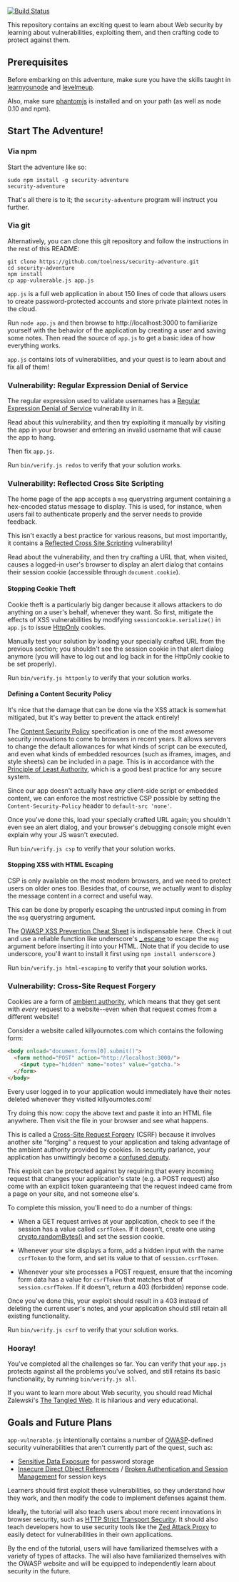[![Build Status](https://travis-ci.org/toolness/security-adventure.png)](https://travis-ci.org/toolness/security-adventure)

This repository contains an exciting quest to learn about Web security by
learning about vulnerabilities, exploiting them, and then crafting code to
protect against them.

## Prerequisites

<!-- section: help -->

Before embarking on this adventure, make sure you have the skills taught in
[learnyounode][] and [levelmeup][].

Also, make sure [phantomjs][] is installed and on your path (as well as
node 0.10 and npm).

<!-- section: start -->

## Start The Adventure!

### Via npm

Start the adventure like so:

```
sudo npm install -g security-adventure
security-adventure
```

That's all there is to it; the `security-adventure` program will
instruct you further.

### Via git

Alternatively, you can clone this git repository and follow the
instructions in the rest of this README:

```
git clone https://github.com/toolness/security-adventure.git
cd security-adventure
npm install
cp app-vulnerable.js app.js
```

<!-- section: app -->

`app.js` is a full web application in about 150 lines of code that
allows users to create password-protected accounts and store private
plaintext notes in the cloud.

Run `node app.js` and then browse to http://localhost:3000 to familiarize
yourself with the behavior of the application by creating a user and saving
some notes. Then read the source of `app.js` to get a basic idea of how
everything works.

`app.js` contains lots of vulnerabilities, and your quest is to learn about
and fix all of them!

<!-- section: redos -->

### Vulnerability: Regular Expression Denial of Service

The regular expression used to validate usernames has a 
[Regular Expression Denial of Service][redos] vulnerability in it.

Read about this vulnerability, and then try exploiting it manually by
visiting the app in your browser and entering an invalid username that
will cause the app to hang.

Then fix `app.js`. 

Run `bin/verify.js redos` to verify that your solution works.

<!-- section: httponly -->

### Vulnerability: Reflected Cross Site Scripting

The home page of the app accepts a `msg` querystring argument containing
a hex-encoded status message to display. This is used, for instance, when
users fail to authenticate properly and the server needs to provide feedback.

This isn't exactly a best practice for various reasons, but most importantly,
it contains a [Reflected Cross Site Scripting][reflected] vulnerability!

Read about the vulnerability, and then try crafting a URL that, when visited,
causes a logged-in user's browser to display an alert dialog that contains
their session cookie (accessible through `document.cookie`).

#### Stopping Cookie Theft

Cookie theft is a particularly big danger because it allows attackers to
do anything on a user's behalf, whenever they want. So first, mitigate
the effects of XSS vulnerabilities by modifying `sessionCookie.serialize()`
in `app.js` to issue [HttpOnly][] cookies.

Manually test your solution by loading your specially crafted URL from
the previous section; you shouldn't see the session cookie in that
alert dialog anymore (you will have to log out and log back in for the
HttpOnly cookie to be set properly).

Run `bin/verify.js httponly` to verify that your solution works.

<!-- section: csp -->

#### Defining a Content Security Policy

It's nice that the damage that can be done via the XSS attack is somewhat
mitigated, but it's way better to prevent the attack entirely!

The [Content Security Policy][csp] specification is one of the most
awesome security innovations to come to browsers in recent years. It
allows servers to change the default allowances for what kinds of
script can be executed, and even what kinds of embedded resources
(such as iframes, images, and style sheets) can be included in a page. This
is in accordance with the [Principle of Least Authority][pola], which
is a good best practice for any secure system.

Since our app doesn't actually have *any* client-side script or embedded
content, we can enforce the most restrictive CSP possible by setting the
`Content-Security-Policy` header to `default-src 'none'`.

Once you've done this, load your specially crafted URL again; you shouldn't
even see an alert dialog, and your browser's debugging console might
even explain why your JS wasn't executed.

Run `bin/verify.js csp` to verify that your solution works.

<!-- section: html-escaping -->

#### Stopping XSS with HTML Escaping

CSP is only available on the most modern browsers, and we need to
protect users on older ones too. Besides that, of course, we actually want
to display the message content in a correct and useful way.

This can be done by properly escaping the untrusted input coming in
from the `msg` querystring argument.

The [OWASP XSS Prevention Cheat Sheet][xss-cheat-sheet] is indispensable
here. Check it out and use a reliable function like underscore's
[_.escape][] to escape the `msg` argument before inserting it into your
HTML. (Note that if you decide to use underscore, you'll want to install it
first using `npm install underscore`.)

Run `bin/verify.js html-escaping` to verify that your solution works.

<!-- section: csrf -->

### Vulnerability: Cross-Site Request Forgery

Cookies are a form of [ambient authority][], which means that they get
sent with *every* request to a website--even when that request comes from
a different website!

Consider a website called killyournotes.com which contains the following
form:

```html
<body onload="document.forms[0].submit()">
  <form method="POST" action="http://localhost:3000/">
    <input type="hidden" name="notes" value="gotcha.">
  </form>
</body>
```

Every user logged in to your application would immediately have their notes
deleted whenever they visited killyournotes.com!

Try doing this now: copy the above text and paste it into an HTML file
anywhere. Then visit the file in your browser and see what happens.

This is called a [Cross-Site Request Forgery][csrf] (CSRF) because it
involves another site "forging" a request to your application and taking
advantage of the ambient authority provided by cookies. In security
parlance, your application has unwittingly become a [confused deputy][].

This exploit can be protected against by requiring that every incoming request 
that changes your application's state (e.g. a POST request) also come with
an explicit token guaranteeing that the request indeed came from a page
on your site, and not someone else's.

To complete this mission, you'll need to do a number of things:

* When a GET request arrives at your application, check to see if the
  session has a value called `csrfToken`. If it doesn't, create one using
  [crypto.randomBytes()][] and set the session cookie.

* Whenever your site displays a form, add a hidden input with the name
  `csrfToken` to the form, and set its value to that of `session.csrfToken`.

* Whenever your site processes a POST request, ensure that the incoming form
  data has a value for `csrfToken` that matches that of `session.csrfToken`.
  If it doesn't, return a 403 (forbidden) reponse code.

Once you've done this, your exploit should result in a 403 instead of
deleting the current user's notes, and your application should still retain
all existing functionality.

Run `bin/verify.js csrf` to verify that your solution works.

<!-- section: epilogue -->

### Hooray!

You've completed all the challenges so far. You can verify that your `app.js`
protects against all the problems you've solved, and still retains its
basic functionality, by running `bin/verify.js all`.

If you want to learn more about Web security, you should read Michal Zalewski's
[The Tangled Web][tangled]. It is hilarious and very educational.

## Goals and Future Plans

`app-vulnerable.js` intentionally contains a number of [OWASP][]-defined
security vulnerabilities that aren't currently part of the quest, such as:

* [Sensitive Data Exposure][sde] for password storage
* [Insecure Direct Object References][idor] /
  [Broken Authentication and Session Management][brokenauth] for session keys

Learners should first exploit these vulnerabilities, so they
understand how they work, and then modify the code to implement
defenses against them.

Ideally, the tutorial will also teach users about more recent innovations in 
browser security, such as [HTTP Strict Transport Security][hsts]. It should
also teach developers how to use security tools like the
[Zed Attack Proxy][zap] to easily detect for vulnerabilities in their
own applications.

By the end of the tutorial, users will have familiarized themselves with a
variety of types of attacks. The will also have familiarized themselves with
the OWASP website and will be equipped to independently learn about security
in the future.

  [confused deputy]: http://en.wikipedia.org/wiki/Confused_deputy_problem
  [crypto.randomBytes()]: http://nodejs.org/api/crypto.html#crypto_crypto_randombytes_size_callback
  [ambient authority]: http://en.wikipedia.org/wiki/Ambient_authority
  [pola]: http://en.wikipedia.org/wiki/Principle_of_least_privilege
  [xss-cheat-sheet]: https://www.owasp.org/index.php/XSS_%28Cross_Site_Scripting%29_Prevention_Cheat_Sheet
  [_.escape]: http://underscorejs.org/#escape
  [zap]: https://www.owasp.org/index.php/OWASP_Zed_Attack_Proxy_Project
  [HttpOnly]: https://www.owasp.org/index.php/HttpOnly
  [phantomjs]: http://phantomjs.org/
  [workshopper]: https://github.com/rvagg/workshopper
  [learnyounode]: https://github.com/rvagg/learnyounode
  [levelmeup]: https://github.com/rvagg/levelmeup
  [OWASP]: https://www.owasp.org/
  [csrf]: https://www.owasp.org/index.php/Cross-Site_Request_Forgery_%28CSRF%29
  [reflected]: https://www.owasp.org/index.php/Testing_for_Reflected_Cross_site_scripting_%28OWASP-DV-001%29
  [sde]: https://www.owasp.org/index.php/Top_10_2013-A6-Sensitive_Data_Exposure
  [idor]: https://www.owasp.org/index.php/Top_10_2013-A4-Insecure_Direct_Object_References
  [brokenauth]: https://www.owasp.org/index.php/Top_10_2013-A2-Broken_Authentication_and_Session_Management
  [csp]: https://developer.mozilla.org/en-US/docs/Security/CSP/Introducing_Content_Security_Policy
  [hsts]: https://developer.mozilla.org/en-US/docs/Security/HTTP_Strict_Transport_Security
  [tangled]: http://lcamtuf.coredump.cx/tangled/
  [redos]: https://www.owasp.org/index.php/Regular_expression_Denial_of_Service_-_ReDoS
